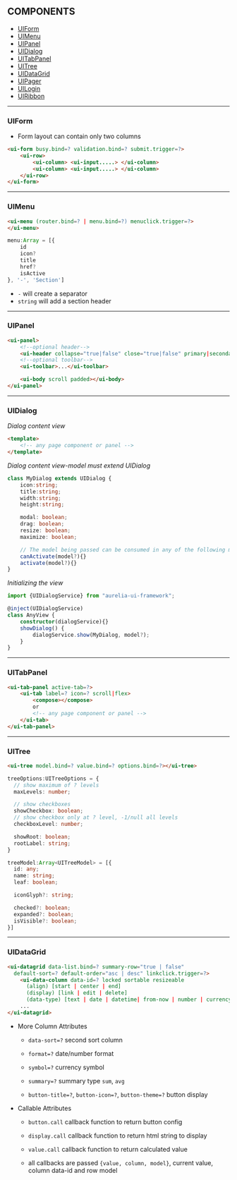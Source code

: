 COMPONENTS
----------

-	[UIForm](#uiform)
-	[UIMenu](#uimenu)
-	[UIPanel](#uipanel)
-	[UIDialog](#uidialog)
-	[UITabPanel](#uitabpanel)
-	[UITree](#uitree)
-	[UIDataGrid](#uidatagrid)
-	[UIPager](#uipager)
-	[UILogin](#uilogin)
-	[UIRibbon](#uiribbon)

---

### UIForm

-	Form layout can contain only two columns

```html
<ui-form busy.bind=? validation.bind=? submit.trigger=?>    
    <ui-row>
        <ui-column> <ui-input.....> </ui-column>
        <ui-column> <ui-input.....> </ui-column>
    </ui-row>
</ui-form>
```

---

### UIMenu

```html
<ui-menu (router.bind=? | menu.bind=?) menuclick.trigger=?>    
</ui-menu>
```

```typescript
menu:Array = [{
    id
    icon?
    title
    href?
    isActive
}, '-', 'Section']
```

-	`-` will create a separator
-	`string` will add a section header

---

### UIPanel

```html
<ui-panel>
    <!--optional header-->
    <ui-header collapse="true|false" close="true|false" primary|secondary>Title</ui-header>
    <!--optional toolbar-->
    <ui-toolbar>...</ui-toolbar>

    <ui-body scroll padded></ui-body>
</ui-panel>
```

---

### UIDialog

*Dialog content view*

```html
<template>
    <!-- any page component or panel -->
</template>
```

*Dialog content view-model must extend UIDialog*

```typescript
class MyDialog extends UIDialog {
    icon:string;
    title:string;
    width:string;
    height:string;

    modal: boolean;
    drag: boolean;
    resize: boolean;
    maximize: boolean;

    // The model being passed can be consumed in any of the following methods
    canActivate(model?){}
    activate(model?){}
}
```

*Initializing the view*

```typescript
import {UIDialogService} from "aurelia-ui-framework";

@inject(UIDialogService)
class AnyView {
    constructor(dialogService){}
    showDialog() {
        dialogService.show(MyDialog, model?);
    }
}
```

---

### UITabPanel

```html
<ui-tab-panel active-tab=?>
    <ui-tab label=? icon=? scroll|flex>
        <compose></compose>
        or
        <!-- any page component or panel -->
    </ui-tab>
</ui-tab-panel>
```

---

### UITree

```html
<ui-tree model.bind=? value.bind=? options.bind=?></ui-tree>
```

```typescript
treeOptions:UITreeOptions = {
  // show maximum of ? levels
  maxLevels: number;

  // show checkboxes
  showCheckbox: boolean;
  // show checkbox only at ? level, -1/null all levels
  checkboxLevel: number;

  showRoot: boolean;
  rootLabel: string;
}
```

```typescript
treeModel:Array<UITreeModel> = [{
  id: any;
  name: string;
  leaf: boolean;

  iconGlyph?: string;

  checked?: boolean;
  expanded?: boolean;
  isVisible?: boolean;
}]
```

---

### UIDataGrid

```html
<ui-datagrid data-list.bind=? summary-row="true | false"
  default-sort=? default-order="asc | desc" linkclick.trigger=?>
    <ui-data-column data-id=? locked sortable resizeable
      (align) [start | center | end]
      (display) [link | edit | delete]
      (data-type) [text | date | datetime| from-now | number | currency]>Label</ui-data-column>
    ...
</ui-datagrid>
```

-	More Column Attributes

	-	`data-sort=?` second sort column

	-	`format=?` date/number format

	-	`symbol=?` currency symbol

	-	`summary=?` summary type `sum`, `avg`

	-	`button-title=?`, `button-icon=?`, `button-theme=?` button display

-	Callable Attributes

	-	`button.call` callback function to return button config

	-	`display.call` callback function to return html string to display

	-	`value.call` callback function to return calculated value

	-	all callbacks are passed `{value, column, model}`, current value, column data-id and row model
